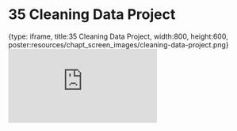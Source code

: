 # 35 Cleaning Data Project
 
{type: iframe, title:35 Cleaning Data Project, width:800, height:600, poster:resources/chapt_screen_images/cleaning-data-project.png}
![](https://datatrail-jhu.github.io/DataTrail/no_toc/cleaning-data-project.html)
 

 
